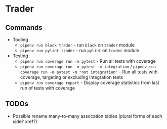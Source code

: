 # Trader

## Commands

+ Tooling
  + `pipenv run black trader` - run `black` on `trader` module
  + `pipenv run pylint trader` - run `pylint` on `trader` module
+ Testing
  + `pipenv run coverage run -m pytest` - Run all tests with coverage
  + `pipenv run coverage run -m pytest -m integration` / `pipenv run coverage run -m pytest -m "not integration"` - Run all tests with coverage, targeting or excluding integration tests
  + `pipenv run coverage report` - Display coverage statistics from last run of tests with coverage

## TODOs

+ Possible rename many-to-many assocation tables (plural forms of each side? xref?)
